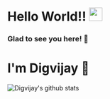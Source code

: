 # Hello World!! <img src="https://raw.githubusercontent.com/digvijay-r/digvijay-r/master/gifs/Hi.gif" width="30px"></h2>

### Glad to see you here! 🤩 &nbsp;



# I'm Digvijay 👋


![Digvijay's github stats](https://github-readme-stats.vercel.app/api?username=digvijay-r&show_icons=true&title_color=fff&icon_color=79ff97&text_color=9f9f9f&bg_color=151515)
